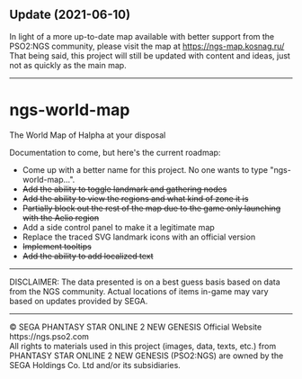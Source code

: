 ## Update (2021-06-10)
In light of a more up-to-date map available with better support from the PSO2:NGS community, please visit the map at https://ngs-map.kosnag.ru/
That being said, this project will still be updated with content and ideas, just not as quickly as the main map.
<hr/>

# ngs-world-map
The World Map of Halpha at your disposal

Documentation to come, but here's the current roadmap:

* Come up with a better name for this project. No one wants to type "ngs-world-map...".
* ~~Add the ability to toggle landmark and gathering nodes~~
* ~~Add the ability to view the regions and what kind of zone it is~~
* ~~Partially block out the rest of the map due to the game only launching with the Aelio region~~
* Add a side control panel to make it a legitimate map
* Replace the traced SVG landmark icons with an official version
* ~~Implement tooltips~~
* ~~Add the ability to add localized text~~

<hr/>
DISCLAIMER: 
The data presented is on a best guess basis based on data from the NGS community. Actual locations of items in-game may vary based on updates provided by SEGA.

<hr/>
&copy; SEGA PHANTASY STAR ONLINE 2 NEW GENESIS Official Website https://ngs.pso2.com
<br/>
All rights to materials used in this project (images, data, texts, etc.) from PHANTASY STAR ONLINE 2 NEW GENESIS (PSO2:NGS) are owned by the SEGA Holdings Co. Ltd and/or its subsidiaries.
